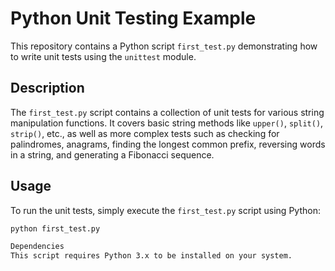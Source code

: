 # Python Unit Testing Example

This repository contains a Python script `first_test.py` demonstrating how to write unit tests using the `unittest` module.

## Description

The `first_test.py` script contains a collection of unit tests for various string manipulation functions. It covers basic string methods like `upper()`, `split()`, `strip()`, etc., as well as more complex tests such as checking for palindromes, anagrams, finding the longest common prefix, reversing words in a string, and generating a Fibonacci sequence.

## Usage

To run the unit tests, simply execute the `first_test.py` script using Python:

```bash
python first_test.py

Dependencies
This script requires Python 3.x to be installed on your system.
